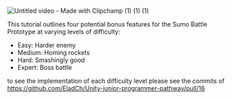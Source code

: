 ![Untitled video - Made with Clipchamp (1) (1) (1)](https://user-images.githubusercontent.com/29371222/186236522-2ff0b4bd-ae4c-486a-bc56-e236f87fd97b.gif)

This tutorial outlines four potential bonus features for the Sumo Battle Prototype at varying levels of difficulty: 
* Easy: Harder enemy
* Medium: Homing rockets
* Hard: Smashingly good
* Expert: Boss battle

to see the implementation of each difficulty level please see the commits of https://github.com/EladCh/Unity-junior-programmer-pathway/pull/16
